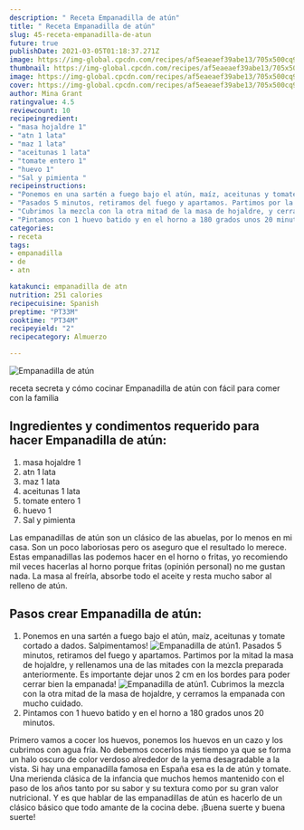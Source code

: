 ```yaml
---
description: " Receta Empanadilla de atún"
title: " Receta Empanadilla de atún"
slug: 45-receta-empanadilla-de-atun
future: true
publishDate: 2021-03-05T01:18:37.271Z
image: https://img-global.cpcdn.com/recipes/af5eaeaef39abe13/705x500cq90/empanadilla-de-atun-foto-principal.jpg
thumbnail: https://img-global.cpcdn.com/recipes/af5eaeaef39abe13/705x500cq90/empanadilla-de-atun-foto-principal.jpg
image: https://img-global.cpcdn.com/recipes/af5eaeaef39abe13/705x500cq90/empanadilla-de-atun-foto-principal.jpg
cover: https://img-global.cpcdn.com/recipes/af5eaeaef39abe13/705x500cq90/empanadilla-de-atun-foto-principal.jpg
author: Mina Grant
ratingvalue: 4.5
reviewcount: 10
recipeingredient:
- "masa hojaldre 1"
- "atn 1 lata"
- "maz 1 lata"
- "aceitunas 1 lata"
- "tomate entero 1"
- "huevo 1"
- "Sal y pimienta "
recipeinstructions:
- "Ponemos en una sartén a fuego bajo el atún, maíz, aceitunas y tomate cortado a dados. Salpimentamos!"
- "Pasados 5 minutos, retiramos del fuego y apartamos. Partimos por la mitad la masa de hojaldre, y rellenamos una de las mitades con la mezcla preparada anteriormente. Es importante dejar unos 2 cm en los bordes para poder cerrar bien la empanada!"
- "Cubrimos la mezcla con la otra mitad de la masa de hojaldre, y cerramos la empanada con mucho cuidado."
- "Pintamos con 1 huevo batido y en el horno a 180 grados unos 20 minutos."
categories:
- receta
tags:
- empanadilla
- de
- atn

katakunci: empanadilla de atn 
nutrition: 251 calories
recipecuisine: Spanish
preptime: "PT33M"
cooktime: "PT34M"
recipeyield: "2"
recipecategory: Almuerzo

---
```



![Empanadilla de atún](https://img-global.cpcdn.com/recipes/af5eaeaef39abe13/705x500cq90/empanadilla-de-atun-foto-principal.jpg)

receta secreta y cómo cocinar Empanadilla de atún con fácil para comer con la familia

<!--inarticleads1-->

## Ingredientes y condimentos requerido para hacer Empanadilla de atún:

1. masa hojaldre 1
1. atn 1 lata
1. maz 1 lata
1. aceitunas 1 lata
1. tomate entero 1
1. huevo 1
1. Sal y pimienta 

Las empanadillas de atún son un clásico de las abuelas, por lo menos en mi casa. Son un poco laboriosas pero os aseguro que el resultado lo merece. Estas empanadillas las podemos hacer en el horno o fritas, yo recomiendo mil veces hacerlas al horno porque fritas (opinión personal) no me gustan nada. La masa al freírla, absorbe todo el aceite y resta mucho sabor al relleno de atún. 

<!--inarticleads2-->

## Pasos crear Empanadilla de atún:

1. Ponemos en una sartén a fuego bajo el atún, maíz, aceitunas y tomate cortado a dados. Salpimentamos!
<img src="https://img-global.cpcdn.com/steps/1cca3bf8e5dba1cf/160x128cq70/foto-del-paso-1-de-la-receta-empanadilla-de-atun.jpg" alt="Empanadilla de atún">1. Pasados 5 minutos, retiramos del fuego y apartamos. Partimos por la mitad la masa de hojaldre, y rellenamos una de las mitades con la mezcla preparada anteriormente. Es importante dejar unos 2 cm en los bordes para poder cerrar bien la empanada!
<img src="https://img-global.cpcdn.com/steps/58238a7b12d357a4/160x128cq70/foto-del-paso-2-de-la-receta-empanadilla-de-atun.jpg" alt="Empanadilla de atún">1. Cubrimos la mezcla con la otra mitad de la masa de hojaldre, y cerramos la empanada con mucho cuidado.
1. Pintamos con 1 huevo batido y en el horno a 180 grados unos 20 minutos.


Primero vamos a cocer los huevos, ponemos los huevos en un cazo y los cubrimos con agua fría. No debemos cocerlos más tiempo ya que se forma un halo oscuro de color verdoso alrededor de la yema desagradable a la vista. Si hay una empanadilla famosa en España esa es la de atún y tomate. Una merienda clásica de la infancia que muchos hemos mantenido con el paso de los años tanto por su sabor y su textura como por su gran valor nutricional. Y es que hablar de las empanadillas de atún es hacerlo de un clásico básico que todo amante de la cocina debe. 
¡Buena suerte y buena suerte!

